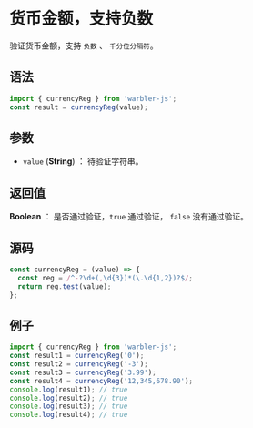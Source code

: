 # 货币金额，支持负数

验证货币金额，支持 `负数` 、 `千分位分隔符`。

## 语法

```js
import { currencyReg } from 'warbler-js';
const result = currencyReg(value);
```

## 参数

- `value` (**String**) ： 待验证字符串。

## 返回值

**Boolean** ： 是否通过验证，`true` 通过验证， `false` 没有通过验证。

## 源码

```js
const currencyReg = (value) => {
  const reg = /^-?\d+(,\d{3})*(\.\d{1,2})?$/;
  return reg.test(value);
};
```

## 例子

```js
import { currencyReg } from 'warbler-js';
const result1 = currencyReg('0');
const result2 = currencyReg('-3');
const result3 = currencyReg('3.99');
const result4 = currencyReg('12,345,678.90');
console.log(result1); // true
console.log(result2); // true
console.log(result3); // true
console.log(result4); // true
```
